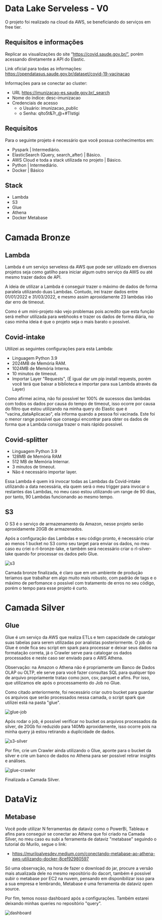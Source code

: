 # Data Lake Serveless - V0
O projeto foi realizado na cloud da AWS, se beneficiando do serviços em free tier.

## Requisitos e informações
Replicar as visualizações do site “https://covid.saude.gov.br/”, porém acessando
diretamente a API do Elastic.

Link oficial para todas as informações:
https://opendatasus.saude.gov.br/dataset/covid-19-vacinacao

Informações para se conectar ao cluster:

- URL https://imunizacao-es.saude.gov.br/_search
- Nome do índice: desc-imunizacao
- Credenciais de acesso
    - o Usuário: imunizacao_public
    - o Senha: qlto5t&7r_@+#Tlstigi

## Requisitos
Para o seguinte projeto é necessário que você possua conhecimentos em:

- Pyspark | Intermediário.
- ElasticSearch (Query, search_after) | Básico.
- AWS Cloud e toda a stack utilizada no projeto | Básico.
- Python | Intermediário.
- Docker | Básico

## Stack
- Lambda
- S3
- Glue
- Athena
- Docker Metabase

# Camada Bronze

## Lambda
Lambda é um serviço serveless da AWS que pode ser utilizado em diversos projetos seja como gatilho para iniciar algum outro serviço da AWS ou até mesmo trazer dados de API.

A ideia de utilizar a Lambda é conseguir trazer o máximo de dados de forma paralela utilizando duas Lambdas. Contudo, irei trazer dados entre 01/01/2022 e 31/03/2022, e mesmo assim aproxidamente 23 lambdas irão dar erro de timeout.

Como é um mini-projeto não vejo problemas pois acredito que esta função será melhor utilizada para webhooks e trazer os dados de forma diária, no caso minha ideia é que o projeto seja o mais barato o possível.

## Covid-intake
Utilizei as seguintes configurações para esta Lambda:

- Linguagem Python 3.9
- 2024MB de Memória RAM.
- 1024MB de Memória Interna.
- 10 minutos de timeout.
- Importar Layer "Requests", (É igual dar um pip install requests, porém você terá que baixar a biblioteca e importar para sua Lambda através da Layer)

Como afirmei acima, não foi possível ter 100% de sucessos das lambdas com todos os dados por causa do tempo de timeout, isso ocorre por causa do filtro que estou utilizando na minha query do Elastic que é "vacina_dataAplicacao", ela informa quando a pessoa foi vacinada. Este foi o menor range possível que consegui encontrar para obter os dados de forma que a Lambda consiga trazer o mais rápido possível.

## Covid-splitter

- Linguagem Python 3.9
- 128MB de Memória RAM
- 512 MB de Memória Internar.
- 3 minutos de timeout.
- Não é necessário importar layer.

Essa Lambda é quem irá invocar todas as Lambdas da Covid-intake utilizando a data necessária, ela quem será o meu trigger para invocar o restantes das Lambdas, no meu caso estou utilizando um range de 90 dias, por tanto, 90 Lambdas funcionando ao mesmo tempo.

## S3
O S3 é o serviço de armazenamento da Amazon, nesse projeto serão aproxidamente 20GB de armazenados.

Após a configuração das Lambdas e seu código pronto, é necessário criar ao menos 1 bucket no S3 como seu target para enviar os dados, no meu caso eu criei o rl-bronze-lake, e também será necessário criar o rl-silver-lake quando for processar os dados pelo Glue.

![s3](image/s3.png)

Camada bronze finalizada, é claro que em um ambiente de produção teriamos que trabalhar em algo muito mais robusto, com padrão de tags e o máximo de perfomance o possível com tratamento de erros no seu código, porém o tempo para esse projeto é curto.

# Camada Silver

## Glue
Glue é um serviço da AWS que realiza ETLs e tem capacidade de catalogar suas tabelas para serem utilizadas por analistas posteriormente. O job do Glue é onde fica seu script em spark para processar e deixar seus dados na formatação correta, já o Crawler serve para catalogar os dados processados e neste caso ser enviado para o AWS Athena.

Observação: na Amazon o Athena não é propriamente um Banco de Dados OLAP ou OLTP, ele serve para você fazer consultas SQL para qualquer tipo de arquivo propriamente tratao como json, csv, parquet e afins. Por isso, que utilizamos ele após o processamento do Job no Glue.

Como citado anteriormente, foi necessário criar outro bucket para guardar os arquivos que serão processados nessa camada, o script spark que utilizei está na pasta "glue".

![glue-job](image/glue-job.png)

Após rodar o job, é possível verificar no bucket os arquivos processados da silver, de 20Gb foi reduzido para 140Mb aproxidamente, isso ocorre pois na minha query já estou retirando a duplicidade de dados.

![s3-silver](image/s3-silver.png)

Por fim, crie um Crawler ainda utilizando o Glue, aponte para o bucket da silver e crie um banco de dados no Athena para ser possível retirar insights e análises.

![glue-crawler](image/crawler-glue.png)

Finalizada a Camada Silver.

# DataViz

## Metabase
Você pode utilizar N ferramentas de dataviz como o PowerBi, Tableau e afins para conseguir se conectar ao Athena que foi criado na Camada Silver, no meu caso eu subi a ferramenta de dataviz "metabase" seguindo o tutorial do Murilo, segue o link:
- https://muriloalvesdev.medium.com/conectando-metabase-ao-athena-aws-utilizando-docker-8cef92980597 

Só uma observação, na hora de fazer o download do jar, procure a versão mais atualizada dele no mesmo repositório do dacort, também é possível subir o metabase por EC2 na nuvem, pensando em disponibilizar isso para a sua empresa e lembrando, Metabase é uma ferramenta de dataviz open source.

Por fim, temos nosso dashboard após a configurações. Também estarei deixando minhas queries no repositório "query".

![dashboard](image/dashboard.png)